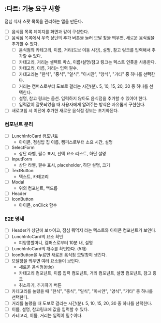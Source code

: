 ## :다트: 기능 요구 사항

점심 식사 스팟 목록을 관리하는 앱을 만든다.

- [ ] 음식점 목록 페이지를 화면과 같이 구성한다.
- [ ] 음식점 목록에서 우측 상단의 추가 버튼을 눌러 모달 창을 띄우면, 새로운 음식점을 추가할 수 있다.
  - [ ] 음식점의 카테고리, 이름, 거리(도보 이동 시간), 설명, 참고 링크를 입력해서 추가할 수 있다.
  - [ ] 카테고리, 거리는 셀렉트 박스, 이름/설명/참고 링크는 텍스트 인풋을 사용한다.
  - [ ] 카테고리, 이름, 거리는 입력 필수.
  - [ ] 카테고리는 "한식", "중식", "일식", "아시안", "양식", "기타" 중 하나를 선택한다.
  - [ ] 거리는 캠퍼스로부터 도보로 걸리는 시간(분). 5, 10, 15, 20, 30 중 하나를 선택한다.
  - [ ] 설명, 참고 링크는 옵션. 입력하지 않아도 음식점을 추가할 수 있어야 한다.
  - [ ] 입력값이 잘못되었을 때 사용자에게 알려주는 방식은 자유롭게 구현한다.
- [ ] 새로고침 시 이전에 추가한 새로운 음식점 정보는 초기화된다.

### 컴포넌트 분리

- [ ] LunchInfoCard 컴포넌트
  - 아이콘, 점심밥 집 이름, 캠퍼스로부터 소요 시간, 설명
- [ ] SelectForm
  - 상단 라벨, 필수 표시, 선택 요소 리스트, 하단 설명
- [ ] InputForm
  - 상단 라벨, 필수 표시, placeholder, 하단 설명, 크기
- [ ] TextButton
  - 텍스트, 카테고리
- [ ] Modal
  - 위의 컴포넌트, 백드롭
- [ ] Header
- [ ] IconButton
  - 아이콘, onClick 함수

### E2E 명세

- [ ] Header가 상단에 보ㅇ이고, 점심 뭐먹지 라는 텍스트와 아이콘 컴포넌트가 보인다.
- [ ] LunchInfoCard의 요소 확인
  - 피양콩할마니, 캠퍼스로부터 10분 내, 설명
- [ ] LunchInfoCard의 개수를 확인한다. (5개)
- [ ] IconButton을 누르면 새로운 음식점 모달창이 생긴다.
- [ ] 모달창을 띄우면 여러 요소들이 보인다.
  - 새로운 음식점(title)
  - 카테고리 컴포넌트, 이름 입력 컴포넌트, 거리 컴포넌트, 설명 컴포넌트, 참고 링크
  - 취소하기, 추가하기 버튼
- [ ] 카테고리를 눌렀을 때 "한식", "중식", "일식", "아시안", "양식", "기타" 중 하나를 선택한다.
- [ ] 거리를 눌렀을 때 도보로 걸리는 시간(분). 5, 10, 15, 20, 30 중 하나를 선택한다.
- [ ] 이름, 설명, 참고링크에 값을 입력할 수 있다.
- [ ] 카테고리, 이름, 거리는 입력이 필수이다.
